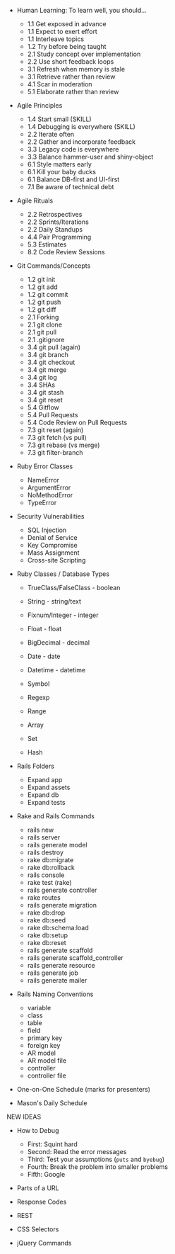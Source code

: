 * Human Learning: To learn well, you should...
  * 1.1 Get exposed in advance
  * 1.1 Expect to exert effort
  * 1.1 Interleave topics
  * 1.2 Try before being taught
  * 2.1 Study concept over implementation
  * 2.2 Use short feedback loops
  * 3.1 Refresh when memory is stale
  * 3.1 Retrieve rather than review
  * 4.1 Scar in moderation
  * 5.1 Elaborate rather than review

* Agile Principles
  * 1.4 Start small (SKILL)
  * 1.4 Debugging is everywhere (SKILL)
  * 2.2 Iterate often
  * 2.2 Gather and incorporate feedback
  * 3.3 Legacy code is everywhere
  * 3.3 Balance hammer-user and shiny-object
  * 6.1 Style matters early
  * 6.1 Kill your baby ducks
  * 6.1 Balance DB-first and UI-first
  * 7.1 Be aware of technical debt

* Agile Rituals
  * 2.2 Retrospectives
  * 2.2 Sprints/Iterations
  * 2.2 Daily Standups
  * 4.4 Pair Programming
  * 5.3 Estimates
  * 8.2 Code Review Sessions

* Git Commands/Concepts
  * 1.2 git init
  * 1.2 git add
  * 1.2 git commit
  * 1.2 git push
  * 1.2 git diff
  * 2.1 Forking
  * 2.1 git clone
  * 2.1 git pull
  * 2.1 .gitignore
  * 3.4 git pull (again)
  * 3.4 git branch
  * 3.4 git checkout
  * 3.4 git merge
  * 3.4 git log
  * 3.4 SHAs
  * 3.4 git stash
  * 3.4 git reset
  * 5.4 Gitflow
  * 5.4 Pull Requests
  * 5.4 Code Review on Pull Requests
  * 7.3 git reset (again)
  * 7.3 git fetch (vs pull)
  * 7.3 git rebase (vs merge)
  * 7.3 git filter-branch


* Ruby Error Classes
  * NameError
  * ArgumentError
  * NoMethodError
  * TypeError

* Security Vulnerabilities
  * SQL Injection
  * Denial of Service
  * Key Compromise
  * Mass Assignment
  * Cross-site Scripting

* Ruby Classes / Database Types
  * TrueClass/FalseClass - boolean
  * String - string/text
  * Fixnum/Integer - integer
  * Float - float
  * BigDecimal - decimal
  * Date - date
  * Datetime - datetime
  * Symbol
  * Regexp

  * Range
  * Array
  * Set
  * Hash

* Rails Folders
  * Expand app
  * Expand assets
  * Expand db
  * Expand tests

* Rake and Rails Commands
  * rails new
  * rails server
  * rails generate model
  * rails destroy
  * rake db:migrate
  * rake db:rollback
  * rails console
  * rake test (rake)
  * rails generate controller
  * rake routes
  * rails generate migration
  * rake db:drop
  * rake db:seed
  * rake db:schema:load
  * rake db:setup
  * rake db:reset
  * rails generate scaffold
  * rails generate scaffold_controller
  * rails generate resource
  * rails generate job
  * rails generate mailer

* Rails Naming Conventions
  * variable
  * class
  * table
  * field
  * primary key
  * foreign key
  * AR model
  * AR model file
  * controller
  * controller file

* One-on-One Schedule (marks for presenters)

* Mason's Daily Schedule

NEW IDEAS

* How to Debug
  * First: Squint hard
  * Second: Read the error messages
  * Third: Test your assumptions (`puts` and `byebug`)
  * Fourth: Break the problem into smaller problems
  * Fifth: Google

* Parts of a URL

* Response Codes

* REST

* CSS Selectors

* jQuery Commands
